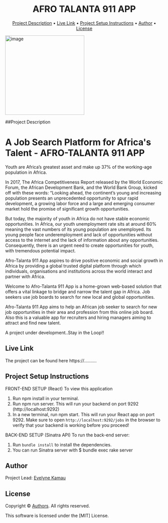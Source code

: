 <div align="center">
    <br />
    <h1 style="font-weight: bold">AFRO TALANTA 911 APP</h1>
</div>

<p align="center">
  <a href="#description">Project Description</a> •
  <a href="#live-link">Live Link</a> •
  <a href="#setup">Project Setup Instructions</a> •
  <a href="#authors">Author</a> •
  <a href="#license">License</a>
</p>

<img width="252" alt="image" src="https://user-images.githubusercontent.com/118021645/232108727-0017fea0-91d7-4b97-aa6c-7bfa8953efad.png">

##Project Description 

# A Job Search Platform for Africa's Talent - AFRO-TALANTA 911 APP

Youth are Africa’s greatest asset and make up 37% of the working-age population in Africa.

In 2017, The Africa Competitiveness Report released by the World Economic Forum, the African Development Bank, and the World Bank Group, kicked off with these words: “Looking ahead, the continent’s young and increasing population presents an unprecedented opportunity to spur rapid development, a growing labor force and a large and emerging consumer market hold the promise of significant growth opportunities.

But today, the majority of youth in Africa do not have stable economic opportunities. In Africa, our youth unemployment rate sits at around 60% meaning the vast numbers of its young population are unemployed. Its young people face underemployment and lack of opportunities without access to the internet and the lack of information about any opportunities. Consequently, there is an urgent need to create opportunities for youth, with tremendous potential impact.

Afro-Talanta 911 App aspires to drive positive economic and social growth in Africa by providing a global trusted digital platform through which individuals, organisations and institutions across the world interact and partner with Africa.

Welcome to Afro-Talanta 911 App is a home-grown web-based solution that offers a vital linkage to bridge and narrow the talent gap in Africa. Job seekers use job boards to search for new local and global opportunities.

Afro-Talanta 911 App aims to help an African job seeker to search for new job opportunities in their area and profession from this online job board. Also this is a valuable app for recruiters and hiring managers aiming to attract and find new talent.

A project under development..Stay in the Loop!!

## Live Link
The project can be found here https://..........
 
 ## Project Setup Instructions

FRONT-END SETUP (React)
To view this application
  1. Run npm install in your terminal.
  2. Run npm run server. 
     This will run your backend on port 9292 (http://localhost:9292)
  3. In a new terminal, run npm start. This will run your React app on port 9292.
Make sure to open `http://localhost:9292/jobs` in the browser to verify that your backend is working before you proceed!

 BACK-END SETUP (Sinatra API)
 To run the back-end server:
 1. Run `bundle install` to install the dependencies.
 2. You can run Sinatra server with $ bundle exec rake server
 
## Author
Project Lead: [Evelyne Kamau](https://github.com/Eve-Kamau)

## License
Copyright © <a href="#authors">Authors</a>. All rights reserved.

This software is licensed under the [MIT] License.
 
 

